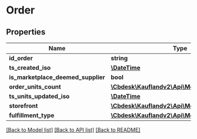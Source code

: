 # Order

## Properties
Name | Type | Description | Notes
------------ | ------------- | ------------- | -------------
**id_order** | **string** |  | 
**ts_created_iso** | [**\DateTime**](\DateTime.md) |  | 
**is_marketplace_deemed_supplier** | **bool** |  | 
**order_units_count** | [**\Cbdesk\Kauflandv2\Api\Model\Integer**](Integer.md) |  | 
**ts_units_updated_iso** | [**\DateTime**](\DateTime.md) |  | 
**storefront** | [**\Cbdesk\Kauflandv2\Api\Model\Storefront**](Storefront.md) |  | 
**fulfillment_type** | [**\Cbdesk\Kauflandv2\Api\Model\FulfillmentType**](FulfillmentType.md) |  | 

[[Back to Model list]](../../README.md#documentation-for-models) [[Back to API list]](../../README.md#documentation-for-api-endpoints) [[Back to README]](../../README.md)

